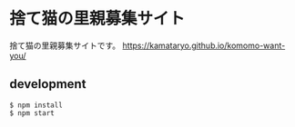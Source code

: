 # 捨て猫の里親募集サイト

捨て猫の里親募集サイトです。
https://kamataryo.github.io/komomo-want-you/

## development

```shell
$ npm install
$ npm start
```
